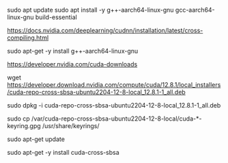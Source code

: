 sudo apt update
sudo apt install -y g++-aarch64-linux-gnu gcc-aarch64-linux-gnu build-essential


https://docs.nvidia.com/deeplearning/cudnn/installation/latest/cross-compiling.html

sudo apt-get -y install g++-aarch64-linux-gnu

https://developer.nvidia.com/cuda-downloads

wget https://developer.download.nvidia.com/compute/cuda/12.8.1/local_installers/cuda-repo-cross-sbsa-ubuntu2204-12-8-local_12.8.1-1_all.deb

sudo dpkg -i cuda-repo-cross-sbsa-ubuntu2204-12-8-local_12.8.1-1_all.deb

sudo cp /var/cuda-repo-cross-sbsa-ubuntu2204-12-8-local/cuda-*-keyring.gpg /usr/share/keyrings/

sudo apt-get update

sudo apt-get -y install cuda-cross-sbsa